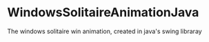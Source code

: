 # WindowsSolitaireAnimationJava
The windows solitaire win animation, created in java's swing libraray
